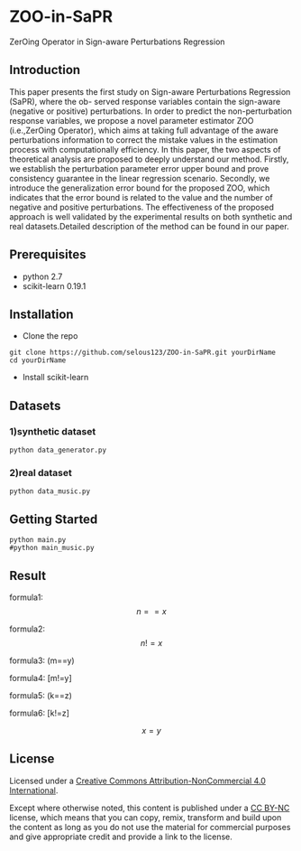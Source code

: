 <script type="text/javascript" async src="https://cdn.mathjax.org/mathjax/latest/MathJax.js?config=TeX-MML-AM_CHTML"> </script>
# ZOO-in-SaPR
ZerOing Operator in Sign-aware Perturbations Regression

## Introduction
This paper presents the first study on Sign-aware Perturbations Regression (SaPR), where the ob- served response variables contain the sign-aware (negative or positive) perturbations. In order to predict the non-perturbation response variables, we propose a novel parameter estimator ZOO (i.e.,ZerOing Operator), which aims at taking full advantage of the aware perturbations information to correct the mistake values in the estimation process with computationally efficiency. In this paper, the two aspects of theoretical analysis are proposed to deeply understand our method. Firstly, we establish the perturbation parameter error upper bound and prove consistency guarantee in the linear regression scenario. Secondly, we introduce the generalization error bound for the proposed ZOO, which indicates that the error bound is related to the value and the number of negative and positive perturbations. The effectiveness of the proposed approach is well validated by the experimental results on both synthetic and real datasets.Detailed description of the method can be found in our paper.
## Prerequisites
- python 2.7
- scikit-learn 0.19.1
## Installation
- Clone the repo
```
git clone https://github.com/selous123/ZOO-in-SaPR.git yourDirName
cd yourDirName
```
- Install scikit-learn

## Datasets
### 1)synthetic dataset
```
python data_generator.py
```
### 2)real dataset
```
python data_music.py
```
## Getting Started
```
python main.py
#python main_music.py
```

## Result

formula1: $$n==x$$

formula2: $$n!=x$$

formula3: (m==y)

formula4: [m!=y]

formula5: \(k==z\)

formula6: \[k!=z\]

$$x = y$$
## License
Licensed under a [Creative Commons Attribution-NonCommercial 4.0 International](https://creativecommons.org/licenses/by-nc/4.0/).

Except where otherwise noted, this content is published under a [CC BY-NC](https://creativecommons.org/licenses/by-nc/4.0/) license, which means that you can copy, remix, transform and build upon the content as long as you do not use the material for commercial purposes and give appropriate credit and provide a link to the license.
